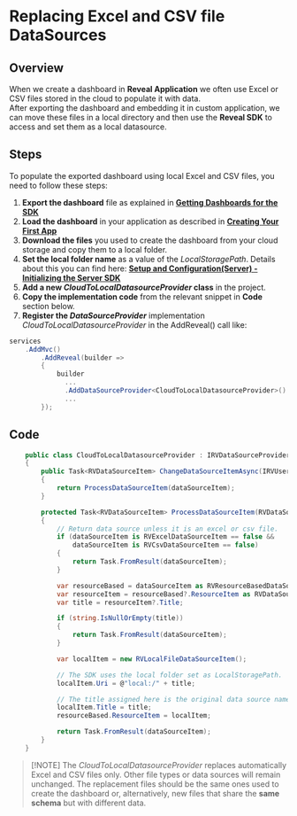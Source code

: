 # Replacing Excel and CSV file DataSources

## Overview

When we create a dashboard in **Reveal Application** we often use Excel or CSV files stored in the cloud to populate it with data.   
After exporting the dashboard and embedding it in custom application, we can move these files in a local directory and then use the **Reveal SDK** to access and set them as a local datasource.

## Steps
To populate the exported dashboard using local Excel and CSV files, you need to follow these steps:
1. **Export the dashboard** file as explained in [**Getting Dashboards for the SDK**](~/en/developer/general/get-dashboards.md) 
2. **Load the dashboard** in your application as described in 
[**Creating Your First App**](~/en/developer/web-sdk/create-first-app.md)
3. **Download the files** you used to create the dashboard from your cloud storage and copy them to a local folder.  
4. **Set the local folder name** as a value of the *LocalStoragePath*. Details about this you can find here: [**Setup and Configuration(Server) - Initializing the Server SDK**](~/en/developer/web-sdk/setup-configuration.md#3-initializing-the-server-sdk)  
5. **Add a new *CloudToLocalDatasourceProvider* class** in the project.  
6. **Copy the implementation code** from the relevant snippet in **Code** section below.
7. **Register the *DataSourceProvider*** implementation *CloudToLocalDatasourceProvider* in the AddReveal() call like:

```csharp
services
    .AddMvc()
        .AddReveal(builder =>
        {
            builder
              ...
              .AddDataSourceProvider<CloudToLocalDatasourceProvider>()
              ...
        });
```

## Code

``` csharp
    public class CloudToLocalDatasourceProvider : IRVDataSourceProvider
    {
        public Task<RVDataSourceItem> ChangeDataSourceItemAsync(IRVUserContext userContext, string dashboardId, RVDataSourceItem dataSourceItem)
        {
            return ProcessDataSourceItem(dataSourceItem);
        }

        protected Task<RVDataSourceItem> ProcessDataSourceItem(RVDataSourceItem dataSourceItem)
        {
            // Return data source unless it is an excel or csv file.
            if (dataSourceItem is RVExcelDataSourceItem == false &&
                dataSourceItem is RVCsvDataSourceItem == false)
            {
                return Task.FromResult(dataSourceItem);
            }

            var resourceBased = dataSourceItem as RVResourceBasedDataSourceItem;
            var resourceItem = resourceBased?.ResourceItem as RVDataSourceItem;
            var title = resourceItem?.Title;

            if (string.IsNullOrEmpty(title))
            {
                return Task.FromResult(dataSourceItem);
            }

            var localItem = new RVLocalFileDataSourceItem();

            // The SDK uses the local folder set as LocalStoragePath.
            localItem.Uri = @"local:/" + title;

            // The title assigned here is the original data source name.
            localItem.Title = title;
            resourceBased.ResourceItem = localItem;

            return Task.FromResult(dataSourceItem);
        }
    }
```  
  > [!NOTE] The *CloudToLocalDatasourceProvider* replaces automatically Excel and CSV files only. Other file types or data sources will remain unchanged. The replacement files should be the same ones used to create the dashboard or, alternatively, new files that share the **same schema** but with different data.
